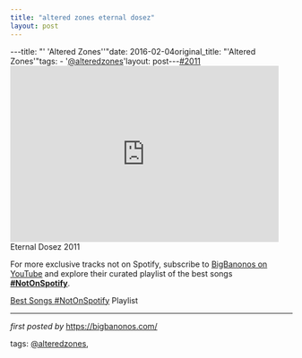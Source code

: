 ```yaml
---
title: "altered zones eternal dosez"
layout: post
---
```

---title: "' 'Altered Zones''"date: 2016-02-04original_title: "'Altered Zones'"tags:  - '[@alteredzones](/tags/alteredzones/)'layout: post---[#2011](/tags/2011/) <br /><iframe width="95%" height="315" src="https://www.youtube.com/embed/E68Vu9MruBw?list=PLtuNtuTatqI3--RPs98C0DQRZBUoKQy7L" frameborder="0" allowfullscreen></iframe><br />Eternal Dosez 2011<!--Subscribe and Playlist Links--><div>    <p>For more exclusive tracks not on Spotify, subscribe to <a href="https://www.youtube.com/[@BigBanonos](/tags/BigBanonos/)" target="_blank">BigBanonos on YouTube</a> and explore their curated playlist of the best songs <strong>[#NotOnSpotify](/tags/NotOnSpotify/)</strong>.</p>    <p><a href="https://www.youtube.com/playlist?list=PLtuNtuTatqI0kFahUCbtbfenC_ET5O_tr" target="_blank">Best Songs [#NotOnSpotify](/tags/NotOnSpotify/) Playlist<br /></a></p></div><hr /><p><em>first posted by</em> <a href="https://bigbanonos.com/" rel="noopener" target="_new">https://bigbanonos.com/</a></p><p>tags: [@alteredzones](/tags/alteredzones/),</p>